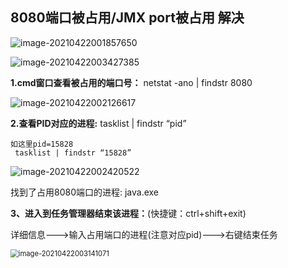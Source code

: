 ## 8080端口被占用/JMX port被占用 解决

![image-20210422001857650](https://gitee.com/panqiyi/pqimg/raw/master/20210422001858.png)

![image-20210422003427385](https://gitee.com/panqiyi/pqimg/raw/master/20210422003427.png)

**1.cmd窗口查看被占用的端口号：**
 netstat -ano | findstr 8080

![image-20210422002126617](https://gitee.com/panqiyi/pqimg/raw/master/20210422002126.png)

**2.查看PID对应的进程:**
 tasklist | findstr “pid”

```
如这里pid=15828
 tasklist | findstr “15828”
```

![image-20210422002420522](https://gitee.com/panqiyi/pqimg/raw/master/20210422002420.png)

找到了占用8080端口的进程: java.exe

**3、进入到任务管理器结束该进程：**(快捷键：ctrl+shift+exit)

详细信息--->输入占用端口的进程(注意对应pid)--->右键结束任务

<img src="https://gitee.com/panqiyi/pqimg/raw/master/20210422003141.png" alt="image-20210422003141071" style="zoom:80%;" />